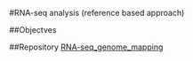 #RNA-seq analysis (reference based approach)

##Objectves

##Repository
[RNA-seq_genome_mapping]("https://github.com/jleluyer/RNA-seq_genome_mapping")
